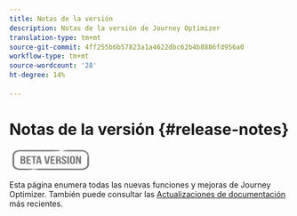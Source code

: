 ```yaml
---
title: Notas de la versión
description: Notas de la versión de Journey Optimizer
translation-type: tm+mt
source-git-commit: 4ff255b6b57823a1a4622dbc62b4b8886fd956a0
workflow-type: tm+mt
source-wordcount: '28'
ht-degree: 14%

---
```



# Notas de la versión {#release-notes}

![](assets/do-not-localize/badge.png)

Esta página enumera todas las nuevas funciones y mejoras de Journey Optimizer.
También puede consultar las [Actualizaciones de documentación](documentation-updates.md) más recientes.
